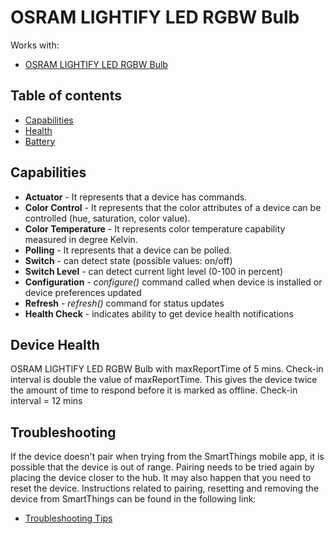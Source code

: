 # OSRAM LIGHTIFY LED RGBW Bulb



Works with: 

* [OSRAM LIGHTIFY LED RGBW Bulb](https://support.smartthings.com/hc/en-us/articles/207728173-OSRAM-LIGHTIFY-LED-Smart-Connected-Light-A19-RGBW)

## Table of contents

* [Capabilities](#capabilities)
* [Health](#device-health)
* [Battery](#battery-specification)

## Capabilities

* **Actuator** - It represents that a device has commands.
* **Color Control** - It represents that the color attributes of a device can be controlled (hue, saturation, color value).
* **Color Temperature** - It represents color temperature capability measured in degree Kelvin.
* **Polling** - It represents that a device can be polled.
* **Switch** - can detect state (possible values: on/off)
* **Switch Level** - can detect current light level (0-100 in percent)
* **Configuration** - _configure()_ command called when device is installed or device preferences updated
* **Refresh** - _refresh()_ command for status updates
* **Health Check** - indicates ability to get device health notifications


## Device Health

OSRAM LIGHTIFY LED RGBW Bulb with maxReportTime of 5 mins.
Check-in interval is double the value of maxReportTime. 
This gives the device twice the amount of time to respond before it is marked as offline.
Check-in interval = 12 mins


## Troubleshooting

If the device doesn't pair when trying from the SmartThings mobile app, it is possible that the device is out of range.
Pairing needs to be tried again by placing the device closer to the hub.
It may also happen that you need to reset the device.
Instructions related to pairing, resetting and removing the device from SmartThings can be found in the following link:
* [Troubleshooting Tips](https://support.smartthings.com/hc/en-us/articles/207728173-OSRAM-LIGHTIFY-LED-Smart-Connected-Light-A19-RGBW)